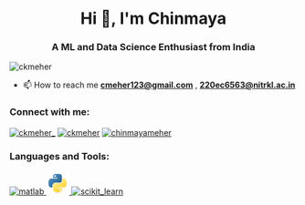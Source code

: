 <h1 align="center">Hi 👋, I'm Chinmaya </h1>
<h3 align="center">A ML and Data Science Enthusiast from India</h3>

<p align="left"> <img src="https://komarev.com/ghpvc/?username=ckmeher&label=Profile%20views&color=0e75b6&style=flat" alt="ckmeher" /> </p>

- 📫 How to reach me **cmeher123@gmail.com** , **220ec6563@nitrkl.ac.in**

<h3 align="left">Connect with me:</h3>
<p align="left">
<a href="https://twitter.com/ckmeher_" target="blank"><img align="center" src="https://raw.githubusercontent.com/rahuldkjain/github-profile-readme-generator/master/src/images/icons/Social/twitter.svg" alt="ckmeher_" height="30" width="40" /></a>
<a href="https://linkedin.com/in/ckmeher" target="blank"><img align="center" src="https://raw.githubusercontent.com/rahuldkjain/github-profile-readme-generator/master/src/images/icons/Social/linked-in-alt.svg" alt="ckmeher" height="30" width="40" /></a>
<a href="https://kaggle.com/chinmayameher" target="blank"><img align="center" src="https://raw.githubusercontent.com/rahuldkjain/github-profile-readme-generator/master/src/images/icons/Social/kaggle.svg" alt="chinmayameher" height="30" width="40" /></a>
</p>

<h3 align="left">Languages and Tools:</h3>
<p align="left"> <a href="https://www.mathworks.com/" target="_blank"> <img src="https://upload.wikimedia.org/wikipedia/commons/2/21/Matlab_Logo.png" alt="matlab" width="40" height="40"/> </a> <a href="https://www.python.org" target="_blank"> <img src="https://raw.githubusercontent.com/devicons/devicon/master/icons/python/python-original.svg" alt="python" width="40" height="40"/> </a> <a href="https://scikit-learn.org/" target="_blank"> <img src="https://upload.wikimedia.org/wikipedia/commons/0/05/Scikit_learn_logo_small.svg" alt="scikit_learn" width="40" height="40"/> </a> </p>
